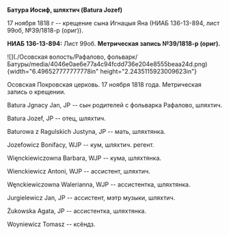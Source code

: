 **Батура Иосиф, шляхтич (Batura Jozef)**

17 ноября 1818 г -- крещение сына Игнацыя Яна (НИАБ 136-13-894, лист
99об, №39/1818-р (ориг)).

**НИАБ 136-13-894:** Лист 99об. **Метрическая запись №39/1818-р
(ориг).**

![](./Осовская волость/Рафалово, фольварк/Батуры/media/4046e0ae6e77a4c94fcdd736e204e8555beaa24d.png){width="6.496527777777778in"
height="2.2435115923009623in"}

Осовская Покровская церковь. 17 ноября 1818 года. Метрическая запись о
крещении.

Batura Jgnacy Jan, JP -- сын родителей с фольварка Рафалово, шляхтич.

Batura Jozef, JP -- отец, шляхтич.

Baturowa z Ragulskich Justyna, JP -- мать, шляхтянка.

Jozefowicz Bonifacy, WJP -- кум, шляхтич. регент.

Więnckiewiczowna Barbara, WJP -- кума, шляхтянка.

Wienckiewicz Antoni, WJP -- ассистент, шляхтич.

Węnckiewiczowna Walerianna, WJP -- ассистентка, шляхтянка.

Jurgielewicz Jan, JP -- ассистент, мэтр музыки, шляхтич.

Żukowska Agata, JP -- ассистентка, шляхтянка.

Woyniewicz Tomasz -- ксёндз.
